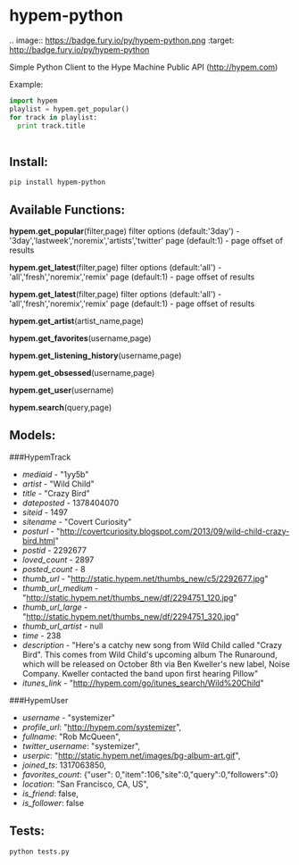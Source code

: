 hypem-python
============

.. image:: https://badge.fury.io/py/hypem-python.png
    :target: http://badge.fury.io/py/hypem-python

Simple Python Client to the Hype Machine Public API (http://hypem.com)

Example:

```python
import hypem
playlist = hypem.get_popular()
for track in playlist:
  print track.title
  
```

Install:
--------
```
pip install hypem-python
```


Available Functions:
--------------------

**hypem.get_popular**(filter,page)
  filter options (default:'3day') - '3day','lastweek','noremix','artists','twitter'
  page (default:1) - page offset of results
  
**hypem.get_latest**(filter,page)
  filter options (default:'all') - 'all','fresh','noremix','remix'
  page (default:1) - page offset of results
  
**hypem.get_latest**(filter,page)
  filter options (default:'all') - 'all','fresh','noremix','remix'
  page (default:1) - page offset of results
  
**hypem.get_artist**(artist_name,page)

**hypem.get_favorites**(username,page)

**hypem.get_listening_history**(username,page)

**hypem.get_obsessed**(username,page)

**hypem.get_user**(username)

**hypem.search**(query,page)


Models:
------

###HypemTrack
*	*mediaid* - "1yy5b"
*	*artist* - "Wild Child"
*	*title* - "Crazy Bird"
*	*dateposted* - 1378404070
*	*siteid* - 1497
*	*sitename* - "Covert Curiosity"
*	*posturl* - "http://covertcuriosity.blogspot.com/2013/09/wild-child-crazy-bird.html"
*	*postid* - 2292677
*	*loved_count* - 2897
*	*posted_count* - 8
*	*thumb_url* - "http://static.hypem.net/thumbs_new/c5/2292677.jpg"
*	*thumb_url_medium* - "http://static.hypem.net/thumbs_new/df/2294751_120.jpg"
*	*thumb_url_large* - "http://static.hypem.net/thumbs_new/df/2294751_320.jpg"
*	*thumb_url_artist* - null
*	*time* - 238
*	*description* - "Here's a catchy new song from Wild Child called \"Crazy Bird\". This comes from Wild Child's upcoming album The Runaround, which will be released on October 8th via Ben Kweller's new label, Noise Company. Kweller contacted the band upon first hearing Pillow"	
*	*itunes_link* - "http://hypem.com/go/itunes_search/Wild%20Child"

###HypemUser
*	*username* - "systemizer"
*	*profile_url*: "http://hypem.com/systemizer",
*	*fullname*: "Rob McQueen",
*	*twitter_username*: "systemizer",
*	*userpic*: "http://static.hypem.net/images/bg-album-art.gif",
*	*joined_ts*: 1317063850,
*	*favorites_count*: {"user": 0,"item":106,"site":0,"query":0,"followers":0}
*	*location*: "San Francisco, CA, US",
*	*is_friend*: false,
*	*is_follower*: false


Tests:
------

```
python tests.py
```
